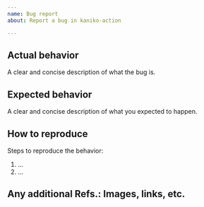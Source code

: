 ```yaml
---
name: Bug report
about: Report a bug in kaniko-action

---
```

## Actual behavior

A clear and concise description of what the bug is.

## Expected behavior

A clear and concise description of what you expected to happen.

## How to reproduce

Steps to reproduce the behavior:

1. ...
2. ...

## Any additional Refs.: Images, links, etc.
<!-- Please add here any additional refs to help others to understand better the problem. -->
